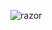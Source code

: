 ![razor](https://64.media.tumblr.com/577da137d3b56baae25bdc6f0420a348/db2d72091633d579-91/s100x200/5b960d1ce2a28cd6f52259e00705fb165363ef0e.pnj)
